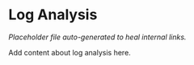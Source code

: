 # Log Analysis

*Placeholder file auto-generated to heal internal links.*

Add content about log analysis here.